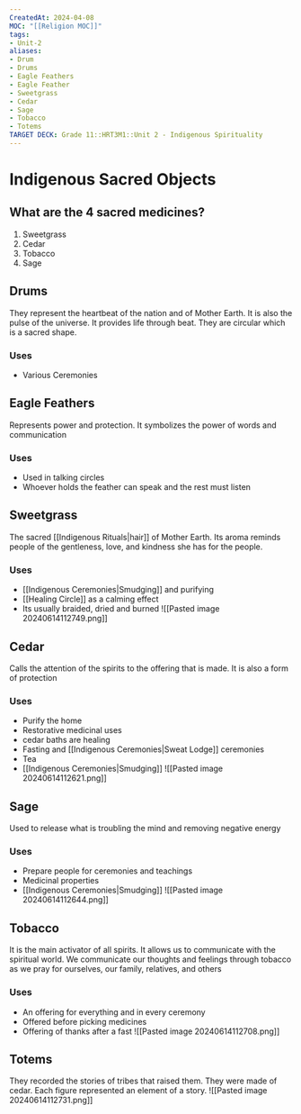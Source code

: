 ```yaml
---
CreatedAt: 2024-04-08
MOC: "[[Religion MOC]]"
tags:
- Unit-2
aliases:
- Drum
- Drums
- Eagle Feathers
- Eagle Feather
- Sweetgrass
- Cedar
- Sage
- Tobacco
- Totems
TARGET DECK: Grade 11::HRT3M1::Unit 2 - Indigenous Spirituality
---
```

# Indigenous Sacred Objects

## What are the 4 sacred medicines?
1. Sweetgrass
2. Cedar
3. Tobacco
4. Sage
<!--ID: 1718379550229-->


## Drums
They represent the heartbeat of the nation and of Mother Earth. It is also the pulse of the universe. It provides life through beat. They are circular which is a sacred shape.
### Uses
- Various Ceremonies
## Eagle Feathers
Represents power and protection. It symbolizes the power of words and communication
### Uses
- Used in talking circles
- Whoever holds the feather can speak and the rest must listen

## Sweetgrass
The sacred [[Indigenous Rituals|hair]] of Mother Earth. Its aroma reminds people of the gentleness, love, and kindness she has for the people.
### Uses
- [[Indigenous Ceremonies|Smudging]] and purifying
- [[Healing Circle]] as a calming effect
- Its usually braided, dried and burned
![[Pasted image 20240614112749.png]]
<!--ID: 1718379550242-->


## Cedar
Calls the attention of the spirits to the offering that is made. It is also a form of protection
### Uses
- Purify the home
- Restorative medicinal uses
- cedar baths are healing
- Fasting and [[Indigenous Ceremonies|Sweat Lodge]] ceremonies
- Tea
- [[Indigenous Ceremonies|Smudging]]
![[Pasted image 20240614112621.png]]
<!--ID: 1718379550255-->


## Sage
Used to release what is troubling the mind and removing negative energy
### Uses
- Prepare people for ceremonies and teachings
- Medicinal properties
- [[Indigenous Ceremonies|Smudging]]
![[Pasted image 20240614112644.png]]
<!--ID: 1718379550266-->


## Tobacco
It is the main activator of all spirits. It allows us to communicate with the spiritual world. We communicate our thoughts and feelings through tobacco as we pray for ourselves, our family, relatives, and others
### Uses
- An offering for everything and in every ceremony
- Offered before picking medicines
- Offering of thanks after a fast
![[Pasted image 20240614112708.png]]
<!--ID: 1718379550279-->


## Totems
They recorded the stories of tribes that raised them. They were made of cedar. Each figure represented an element of a story.
![[Pasted image 20240614112731.png]]
<!--ID: 1718379550294-->
